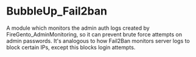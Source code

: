 # BubbleUp_Fail2ban
A module which monitors the admin auth logs created by FireGento_AdminMonitoring, so it can prevent brute force attempts on admin passwords. It's analogous to how Fail2Ban monitors server logs to block certain IPs, except this blocks login attempts.
